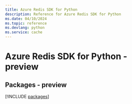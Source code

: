 ```yaml
---
title: Azure Redis SDK for Python
description: Reference for Azure Redis SDK for Python
ms.date: 04/10/2024
ms.topic: reference
ms.devlang: python
ms.service: cache
---
```

# Azure Redis SDK for Python - preview
## Packages - preview
[!INCLUDE [packages](redis-index.md)]